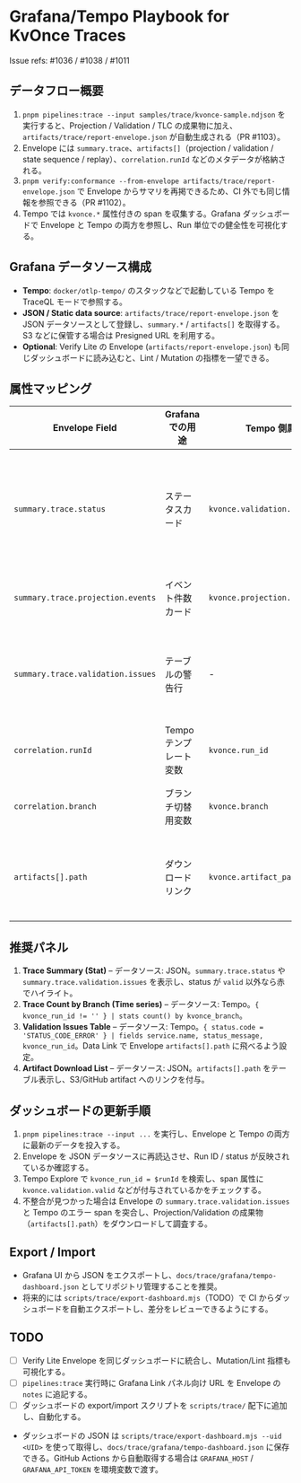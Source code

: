 # Grafana/Tempo Playbook for KvOnce Traces

Issue refs: #1036 / #1038 / #1011

## データフロー概要
1. `pnpm pipelines:trace --input samples/trace/kvonce-sample.ndjson` を実行すると、Projection / Validation / TLC の成果物に加え、`artifacts/trace/report-envelope.json` が自動生成される（PR #1103）。
2. Envelope には `summary.trace`、`artifacts[]`（projection / validation / state sequence / replay）、`correlation.runId` などのメタデータが格納される。
3. `pnpm verify:conformance --from-envelope artifacts/trace/report-envelope.json` で Envelope からサマリを再掲できるため、CI 外でも同じ情報を参照できる（PR #1102）。
4. Tempo では `kvonce.*` 属性付きの span を収集する。Grafana ダッシュボードで Envelope と Tempo の両方を参照し、Run 単位での健全性を可視化する。

## Grafana データソース構成
- **Tempo**: `docker/otlp-tempo/` のスタックなどで起動している Tempo を TraceQL モードで参照する。
- **JSON / Static data source**: `artifacts/trace/report-envelope.json` を JSON データソースとして登録し、`summary.*` / `artifacts[]` を取得する。S3 などに保管する場合は Presigned URL を利用する。
- **Optional**: Verify Lite の Envelope (`artifacts/report-envelope.json`) も同じダッシュボードに読み込むと、Lint / Mutation の指標を一望できる。

## 属性マッピング
| Envelope Field | Grafana での用途 | Tempo 側属性 | 備考 |
|----------------|------------------|--------------|------|
| `summary.trace.status` | ステータスカード | `kvonce.validation.valid` | Envelope では文字列、Tempo には boolean としてコピーする。 |
| `summary.trace.projection.events` | イベント件数カード | `kvonce.projection.event_count` | イベント数の急増監視に利用。 |
| `summary.trace.validation.issues` | テーブルの警告行 | - | Envelope のみで保持。Tempo のエラー span と突合せ。 |
| `correlation.runId` | Tempo テンプレート変数 | `kvonce.run_id` | Run 単位でトレースを絞り込む。 |
| `correlation.branch` | ブランチ切替用変数 | `kvonce.branch` | main / feature 毎の比較に活用。 |
| `artifacts[].path` | ダウンロードリンク | `kvonce.artifact_path` | Projection / Validation / TLC summary へのリンク。 |

## 推奨パネル
1. **Trace Summary (Stat)** – データソース: JSON。`summary.trace.status` や `summary.trace.validation.issues` を表示し、status が `valid` 以外なら赤でハイライト。
2. **Trace Count by Branch (Time series)** – データソース: Tempo。`{ kvonce_run_id != '' } | stats count() by kvonce_branch`。
3. **Validation Issues Table** – データソース: Tempo。`{ status.code = 'STATUS_CODE_ERROR' } | fields service.name, status_message, kvonce_run_id`。Data Link で Envelope `artifacts[].path` に飛べるよう設定。
4. **Artifact Download List** – データソース: JSON。`artifacts[].path` をテーブル表示し、S3/GitHub artifact へのリンクを付与。

## ダッシュボードの更新手順
1. `pnpm pipelines:trace --input ...` を実行し、Envelope と Tempo の両方に最新のデータを投入する。
2. Envelope を JSON データソースに再読込させ、Run ID / status が反映されているか確認する。
3. Tempo Explore で `kvonce_run_id = $runId` を検索し、span 属性に `kvonce.validation.valid` などが付与されているかをチェックする。
4. 不整合が見つかった場合は Envelope の `summary.trace.validation.issues` と Tempo のエラー span を突合し、Projection/Validation の成果物（`artifacts[].path`）をダウンロードして調査する。

## Export / Import
- Grafana UI から JSON をエクスポートし、`docs/trace/grafana/tempo-dashboard.json` としてリポジトリ管理することを推奨。
- 将来的には `scripts/trace/export-dashboard.mjs`（TODO）で CI からダッシュボードを自動エクスポートし、差分をレビューできるようにする。

## TODO
- [ ] Verify Lite Envelope を同じダッシュボードに統合し、Mutation/Lint 指標も可視化する。
- [ ] `pipelines:trace` 実行時に Grafana Link パネル向け URL を Envelope の `notes` に追記する。
- [ ] ダッシュボードの export/import スクリプトを `scripts/trace/` 配下に追加し、自動化する。
- ダッシュボードの JSON は `scripts/trace/export-dashboard.mjs --uid <UID>` を使って取得し、`docs/trace/grafana/tempo-dashboard.json` に保存できる。GitHub Actions から自動取得する場合は `GRAFANA_HOST` / `GRAFANA_API_TOKEN` を環境変数で渡す。
